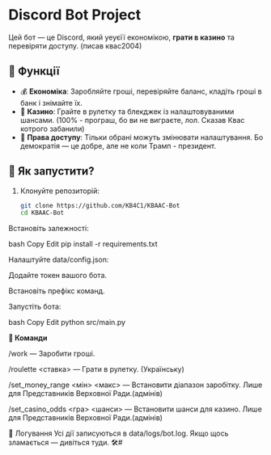 # Discord Bot Project

Цей бот — це Discord, який уеуєїї економікою, **грати в казино** та перевіряти доступу. (писав квас2004)

## 🔧 Функції

- 💰 **Економіка**: Заробляйте гроші, перевіряйте баланс, кладіть гроші в банк і знімайте їх.
- 🎰 **Казино**: Грайте в рулетку та блекджек із налаштовуваними шансами. (100% - програш, бо ви не виграєте, лол. Сказав Квас котрого забанили)
- 🔐 **Права доступу**: Тільки обрані можуть змінювати налаштування. Бо демократія — це добре, але не коли Трамп - президент.

## 🚀 Як запустити?

1. Клонуйте репозиторій:

   ```bash
   git clone https://github.com/KB4C1/KBAAC-Bot
   cd KBAAC-Bot

Встановіть залежності:

bash
Copy
Edit
pip install -r requirements.txt

Налаштуйте data/config.json:

Додайте токен вашого бота.

Встановіть префікс команд.

Запустіть бота:

bash
Copy
Edit
python src/main.py

**🧠 Команди**

/work — Заробити гроші.

/roulette <ставка> — Грати в рулетку. (Українську)

/set_money_range <мін> <макс> — Встановити діапазон заробітку. Лише для Представників Верховної Ради.(адмінів)

/set_casino_odds <гра> <шанси> — Встановити шанси для казино. Лише для Представників Верховної Ради.(адмінів)

📜 Логування
Усі дії записуються в data/logs/bot.log. Якщо щось зламається — дивіться туди. 🛠️#
